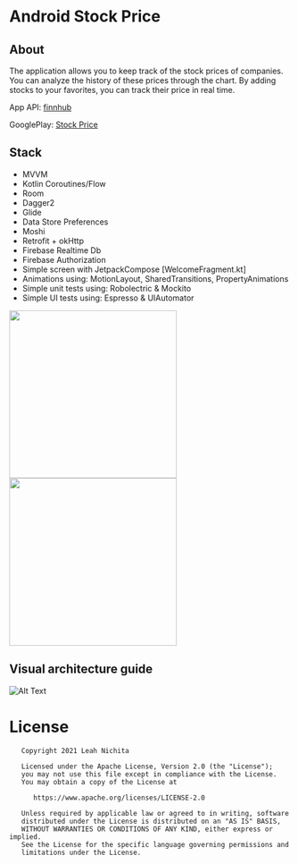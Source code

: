 # Android Stock Price

## About
The application allows you to keep track of the stock prices of companies. You can analyze the history of these prices through the chart. By adding stocks to your favorites, you can track their price in real time.

App API: [finnhub](https://finnhub.io/)

GooglePlay: [Stock Price](https://play.google.com/store/apps/details?id=com.ferelin.stockprice)


## Stack
- MVVM
- Kotlin Coroutines/Flow
- Room
- Dagger2
- Glide
- Data Store Preferences
- Moshi
- Retrofit + okHttp
- Firebase Realtime Db
- Firebase Authorization
- Simple screen with JetpackCompose [WelcomeFragment.kt]
- Animations using: MotionLayout, SharedTransitions, PropertyAnimations
- Simple unit tests using: Robolectric & Mockito
- Simple UI tests using: Espresso & UIAutomator 


<p float="middle">
<img src="https://user-images.githubusercontent.com/68856530/117579860-96e90480-b0fd-11eb-8315-695e2adcfae6.gif" height="300"/>
<img src="https://user-images.githubusercontent.com/68856530/117579862-98b2c800-b0fd-11eb-9edb-ca65c7b4b2f3.gif" height="300"/>
</p>


## Visual architecture guide
![Alt Text](https://user-images.githubusercontent.com/68856530/112752494-0be3fd00-8fdc-11eb-8c54-d0c3412e44e7.png)


# License

```
   Copyright 2021 Leah Nichita

   Licensed under the Apache License, Version 2.0 (the "License");
   you may not use this file except in compliance with the License.
   You may obtain a copy of the License at

      https://www.apache.org/licenses/LICENSE-2.0

   Unless required by applicable law or agreed to in writing, software
   distributed under the License is distributed on an "AS IS" BASIS,
   WITHOUT WARRANTIES OR CONDITIONS OF ANY KIND, either express or implied.
   See the License for the specific language governing permissions and
   limitations under the License.
```
